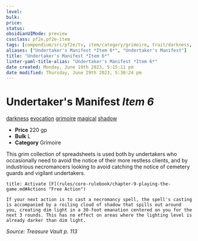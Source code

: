 ```yaml
---
level:
bulk:
price:
status:
obsidianUIMode: preview
cssclass: pf2e,pf2e-item
tags: [compendium/src/pf2e/tv, item/category/grimoire, trait/darkness, trait/evocation, trait/grimoire, trait/magical, trait/shadow]
aliases: ["Undertaker's Manifest *Item 6*", "Undertaker's Manifest"]
title: "Undertaker's Manifest *Item 6*"
linter-yaml-title-alias: "Undertaker's Manifest *Item 6*"
date created: Monday, June 19th 2023, 5:15:11 pm
date modified: Thursday, June 29th 2023, 5:30:24 pm
---
```


# Undertaker's Manifest *Item 6*

[darkness](rules/traits/darkness.md) [evocation](rules/traits/evocation.md) [grimoire](rules/traits/grimoire-som.md) [magical](rules/traits/magical.md) [shadow](rules/traits/shadow.md)  

- **Price** 220 gp
- **Bulk** L
- **Category** Grimoire

This grim collection of spreadsheets is used both by undertakers who occasionally need to avoid the notice of their more restless clients, and by industrious necromancers looking to avoid catching the notice of cemetery guards and vigilant undertakers.

```ad-embed-ability
title: Activate [F](rules/core-rulebook/chapter-9-playing-the-game.md#Actions "Free Action")

If your next action is to cast a necromancy spell, the spell's casting is accompanied by a roiling cloud of shadow that spills out around you, creating dim light in a 30-foot emanation centered on you for the next 3 rounds. This has no effect on areas where the lighting level is already darker than dim light.
```

*Source: Treasure Vault p. 113*
